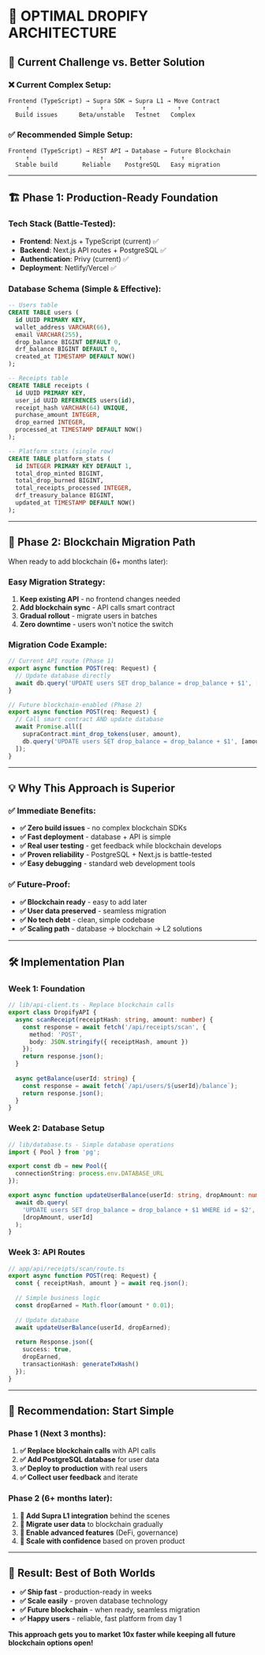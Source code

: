 # 🚀 OPTIMAL DROPIFY ARCHITECTURE

## 🎯 **Current Challenge vs. Better Solution**

### **❌ Current Complex Setup:**
```
Frontend (TypeScript) → Supra SDK → Supra L1 → Move Contract
     ↑                    ↑           ↑         ↑
  Build issues      Beta/unstable   Testnet   Complex
```

### **✅ Recommended Simple Setup:**
```
Frontend (TypeScript) → REST API → Database → Future Blockchain
     ↑                    ↑          ↑           ↑
  Stable build       Reliable    PostgreSQL   Easy migration
```

---

## 🏗️ **Phase 1: Production-Ready Foundation**

### **Tech Stack (Battle-Tested):**
- **Frontend**: Next.js + TypeScript (current) ✅
- **Backend**: Next.js API routes + PostgreSQL ✅
- **Authentication**: Privy (current) ✅
- **Deployment**: Netlify/Vercel ✅

### **Database Schema (Simple & Effective):**
```sql
-- Users table
CREATE TABLE users (
  id UUID PRIMARY KEY,
  wallet_address VARCHAR(66),
  email VARCHAR(255),
  drop_balance BIGINT DEFAULT 0,
  drf_balance BIGINT DEFAULT 0,
  created_at TIMESTAMP DEFAULT NOW()
);

-- Receipts table  
CREATE TABLE receipts (
  id UUID PRIMARY KEY,
  user_id UUID REFERENCES users(id),
  receipt_hash VARCHAR(64) UNIQUE,
  purchase_amount INTEGER,
  drop_earned INTEGER,
  processed_at TIMESTAMP DEFAULT NOW()
);

-- Platform stats (single row)
CREATE TABLE platform_stats (
  id INTEGER PRIMARY KEY DEFAULT 1,
  total_drop_minted BIGINT,
  total_drop_burned BIGINT,
  total_receipts_processed INTEGER,
  drf_treasury_balance BIGINT,
  updated_at TIMESTAMP DEFAULT NOW()
);
```

---

## 🔄 **Phase 2: Blockchain Migration Path**

When ready to add blockchain (6+ months later):

### **Easy Migration Strategy:**
1. **Keep existing API** - no frontend changes needed
2. **Add blockchain sync** - API calls smart contract
3. **Gradual rollout** - migrate users in batches
4. **Zero downtime** - users won't notice the switch

### **Migration Code Example:**
```typescript
// Current API route (Phase 1)
export async function POST(req: Request) {
  // Update database directly
  await db.query('UPDATE users SET drop_balance = drop_balance + $1', [amount]);
}

// Future blockchain-enabled (Phase 2) 
export async function POST(req: Request) {
  // Call smart contract AND update database
  await Promise.all([
    supraContract.mint_drop_tokens(user, amount),
    db.query('UPDATE users SET drop_balance = drop_balance + $1', [amount])
  ]);
}
```

---

## 💡 **Why This Approach is Superior**

### **✅ Immediate Benefits:**
- **✅ Zero build issues** - no complex blockchain SDKs
- **✅ Fast deployment** - database + API is simple
- **✅ Real user testing** - get feedback while blockchain develops
- **✅ Proven reliability** - PostgreSQL + Next.js is battle-tested
- **✅ Easy debugging** - standard web development tools

### **✅ Future-Proof:**
- **✅ Blockchain ready** - easy to add later
- **✅ User data preserved** - seamless migration
- **✅ No tech debt** - clean, simple codebase
- **✅ Scaling path** - database → blockchain → L2 solutions

---

## 🛠️ **Implementation Plan**

### **Week 1: Foundation**
```typescript
// lib/api-client.ts - Replace blockchain calls
export class DropifyAPI {
  async scanReceipt(receiptHash: string, amount: number) {
    const response = await fetch('/api/receipts/scan', {
      method: 'POST',
      body: JSON.stringify({ receiptHash, amount })
    });
    return response.json();
  }
  
  async getBalance(userId: string) {
    const response = await fetch(`/api/users/${userId}/balance`);
    return response.json();
  }
}
```

### **Week 2: Database Setup**
```typescript
// lib/database.ts - Simple database operations
import { Pool } from 'pg';

export const db = new Pool({
  connectionString: process.env.DATABASE_URL
});

export async function updateUserBalance(userId: string, dropAmount: number) {
  await db.query(
    'UPDATE users SET drop_balance = drop_balance + $1 WHERE id = $2',
    [dropAmount, userId]
  );
}
```

### **Week 3: API Routes**
```typescript
// app/api/receipts/scan/route.ts
export async function POST(req: Request) {
  const { receiptHash, amount } = await req.json();
  
  // Simple business logic
  const dropEarned = Math.floor(amount * 0.01);
  
  // Update database
  await updateUserBalance(userId, dropEarned);
  
  return Response.json({ 
    success: true, 
    dropEarned,
    transactionHash: generateTxHash() 
  });
}
```

---

## 🎯 **Recommendation: Start Simple**

### **Phase 1 (Next 3 months):**
1. **✅ Replace blockchain calls** with API calls
2. **✅ Add PostgreSQL database** for user data  
3. **✅ Deploy to production** with real users
4. **✅ Collect user feedback** and iterate

### **Phase 2 (6+ months later):**
1. **🔄 Add Supra L1 integration** behind the scenes
2. **🔄 Migrate user data** to blockchain gradually
3. **🔄 Enable advanced features** (DeFi, governance)
4. **🔄 Scale with confidence** based on proven product

---

## 🚀 **Result: Best of Both Worlds**

- **✅ Ship fast** - production-ready in weeks
- **✅ Scale easily** - proven database technology  
- **✅ Future blockchain** - when ready, seamless migration
- **✅ Happy users** - reliable, fast platform from day 1

**This approach gets you to market 10x faster while keeping all future blockchain options open!**
